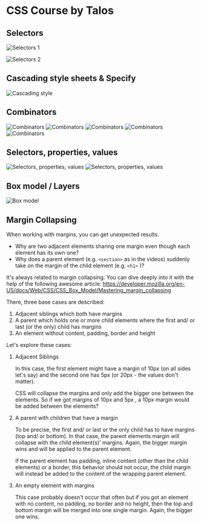 # CSS Course by Talos

## Selectors
![Selectors 1](readme_images/selectors1.png)

![Selectors 2](readme_images/selectors2.png)

## Cascading style sheets & Specify
![Cascading style](readme_images/cascading_stylesheets.png)

## Combinators
![Combinators](readme_images/combinators1.png)
![Combinators](readme_images/adjacent.png)
![Combinators](readme_images/general.png)
![Combinators](readme_images/child.png)
![Combinators](readme_images/descendant.png)

## Selectors, properties, values
![Selectors, properties, values](readme_images/selectorsDescription1.png)
![Selectors, properties, values](readme_images/selectorsDescription2.png)

## Box model / Layers
![Box model](readme_images/layers.png)

## Margin Collapsing
When working with margins, you can get unexpected results. 

* Why are two adjacent elements sharing one margin even though each element has its own one?
* Why does a parent element (e.g. ```<section>```  as in the videos) suddenly take on the margin of the child element (e.g. ```<h1>``` )?

It's always related to margin collapsing. You can dive deeply into it with the help of the following awesome article: https://developer.mozilla.org/en-US/docs/Web/CSS/CSS_Box_Model/Mastering_margin_collapsing

There, three base cases are described:

1. Adjacent siblings which both have margins
2. A parent which holds one or more child elements where the first and/ or last (or the only) child has margins
3. An element without content, padding, border and height

Let's explore these cases:

1. Adjacent Siblings

    In this case, the first element might have a margin of 10px  (on all sides let's say) and the second one has 5px  (or 20px  - the values don't matter).

    CSS will collapse the margins and only add the bigger one between the elements. So if we got margins of 10px  and 5px , a 10px  margin would be added between the elements?

2. A parent with children that have a margin

    To be precise, the first and/ or last or the only child has to have margins (top and/ or bottom). In that case, the parent elements margin will collapse with the child element(s)' margins. Again, the bigger margin wins and will be applied to the parent element.

    If the parent element has padding, inline content (other than the child elements) or a border, this behavior should not occur, the child margin will instead be added to the content of the wrapping parent element.

3. An empty element with margins

    This case probably doesn't occur that often but if you got an element with no content, no padding, no border and no height, then the top and bottom margin will be merged into one single margin. Again, the bigger one wins.

